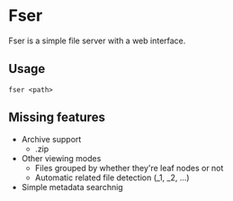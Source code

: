 # Fser

Fser is a simple file server with a web interface. 

## Usage

`fser <path>`

## Missing features
* Archive support
  * .zip
* Other viewing modes
  * Files grouped by whether they're leaf nodes or not
  * Automatic related file detection (_1, _2, ...)
* Simple metadata searchnig
